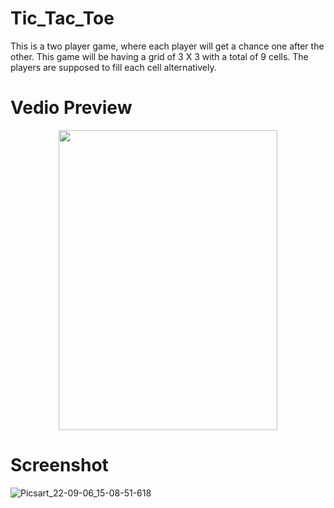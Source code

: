 # Tic_Tac_Toe
This is a two player game, where each player will get a chance one after the other. This game will be having a grid of 3 X 3 with a total of 9 cells. The players are supposed to fill each cell alternatively.
# Vedio Preview
<p align="center">
 <img src="https://user-images.githubusercontent.com/112925756/188597219-c494ecdc-4d05-454d-a9b1-d76833c2d3f2.gif" width="350" height="480" />
 
 # Screenshot
![Picsart_22-09-06_15-08-51-618](https://user-images.githubusercontent.com/112925756/188602259-bf3e5ae6-72e1-43fd-93d5-485253778ded.jpg)
 


